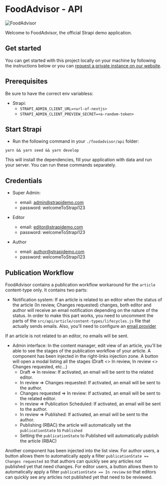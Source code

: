 # FoodAdvisor - API

![FoodAdvisor](../foodadvisor.png)

Welcome to FoodAdvisor, the official Strapi demo application.

## Get started

You can get started with this project locally on your machine by following the instructions below or you can [request a private instance on our website](https://strapi.io/demo).

## Prerequisites

Be sure to have the correct env variabless:

- Strapi:
  - `STRAPI_ADMIN_CLIENT_URL=<url-of-nextjs>`
  - `STRAPI_ADMIN_CLIENT_PREVIEW_SECRET=<a-random-token>`

## Start Strapi

- Run the following command in your `./foodadvisor/api` folder:

```
yarn && yarn seed && yarn develop
```

This will install the dependencies, fill your application with data and run your server. You can run these commands separately.

## Credentials

- Super Admin:
  - email: admin@strapidemo.com
  - password: welcomeToStrapi123

- Editor
  - email: editor@strapidemo.com
  - password: welcomeToStrapi123

- Author
  - email: author@strapidemo.com
  - password: welcomeToStrapi123

## Publication Workflow

FoodAdvisor contains a publication workflow workaround for the `article` content-type only. It contains two parts:

- Notification system: If an article is related to an editor when the status of the article (In review, Changes requested) changes, both editor and author will receive an email notification depending on the nature of the status. In order to make this part works, you need to uncomment the parts of the `src/api/article/content-types/lifecycles.js` file that actually sends emails. Also, you'll need to configure an [email provider](https://docs.strapi.io/developer-docs/latest/plugins/email.html)

If an article is not related to an editor, no emails will be sent.

- Admin interface: In the content manager, edit view of an article, you'll be able to see the stages of the publication workflow of your article. A component has been injected in the right-links injection zone. A button will open a modal listing all the stages (Draft <> In review, In review <> Changes requested, etc...)
  - Draft => In review: If activated, an email will be sent to the related editor.
  - In review => Changes requested: If activated, an email will be sent to the author.
  - Changes requested => In review: If activated, an email will be sent to the related editor.
  - In review => Publication Scheduled: If activated, an email will be sent to the author.
  - In review => Published: If activated, an email will be sent to the author.
  - Publishing (RBAC) the article will automatically set the `publicationState` to `Published`
  - Setting the `publicationState` to Published will automatically publish the article (RBAC)

Another component has been injected into the list view. For author users, a button allows them to automatically apply a filter `publicationState == Changes requested` so that authors can quickly see any articles not published yet that need changes. For editor users, a button allows them to automatically apply a filter `publicationState == In review` so that editors can quickly see any articles not published yet that need to be reviewed.